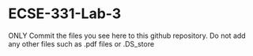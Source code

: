 # ECSE-331-Lab-3
ONLY Commit the files you see here to this github repository. Do not add any other files such as .pdf files or .DS_store
